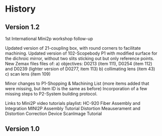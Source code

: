 # History

## Version 1.2

1st International Mini2p workshop follow-up 

Updated version of 21-coupling box, with round corners to facilitate machining.
Updated version of 102-Scopebody P1 with modified surface for the dichroic mirror, without two slits sticking out but only reference points.
New Zemax files files of:
a) objectives: D0213 (item 111), D0254 (item 112) and D0239 (lighter version of D0277, item 113)
b) collimating lens (item 43)
c) scan lens (item 109)

Minor changes to P1-Shopping & Machining List (more items added that were missing, but item ID is the same as before)
Incorporation of a few missing steps to P2-System building protocol.


Links to Mini2P video tutorials playlist:
HC-920 Fiber Assembly and Integration
MINI2P Assembly Tutorial
Distortion Meauserament and Distortion Correction Device
ScanImage Tutorial



## Version 1.0





